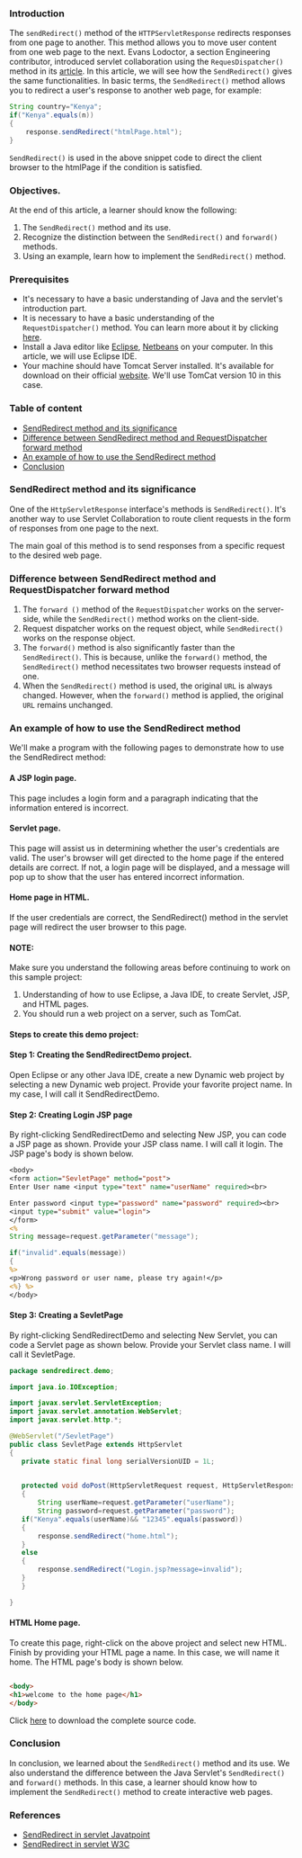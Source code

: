 ### Introduction
The `sendRedirect()` method of the `HTTPServletResponse` redirects responses from one page to another. This method allows you to move user content from one web page to the next. Evans Lodoctor, a section Engineering contributor, introduced servlet collaboration using the `RequesDispatcher()` method in its [article](https://www.section.io/engineering-education/servlet-request-and-servlet-collaboration/#requestdispatcher-methods). In this article, we will see how the `SendRedirect()` gives the same functionalities.
In basic terms, the `SendRedirect()` method allows you to redirect a user's response to another web page, for example:

```java
String country="Kenya";
if("Kenya".equals(n))
{
    response.sendRedirect("htmlPage.html");
}

```
`SendRedirect()` is used in the above snippet code to direct the client browser to the htmlPage if the condition is satisfied.
### Objectives.
At the end of this article, a learner should know the following:
1. The `SendRedirect()` method and its use.
2. Recognize the distinction between the `SendRedirect()` and `forward()` methods.
3. Using an example, learn how to implement the `SendRedirect()` method.

### Prerequisites
- It's necessary to have a basic understanding of Java and the servlet's introduction part.
- It is necessary to have a basic understanding of the `RequestDispatcher()` method. You can learn more about it by clicking [here](https://www.section.io/engineering-education/servlet-request-and-servlet-collaboration/#requestdispatcher-methods).
- Install a Java editor like [Eclipse](https://www.eclipse.org/downloads/packages/release/kepler/sr1/eclipse-ide-java-developers), [Netbeans](https://netbeans.apache.org/download/index.html) on your computer. In this article, we will use Eclipse IDE.
- Your machine should have Tomcat Server installed. It's available for download on their official [website](https://tomcat.apache.org/). We'll use TomCat version 10 in this case.

### Table of content
- [SendRedirect method and its significance](#sendredirect-method-and-its-significance)
- [Difference between SendRedirect method and RequestDispatcher forward method](#difference-between-sendredirect-method-and-requestdispatcher-forward-method)
- [An example of how to use the SendRedirect method](#an-example-of-how-to-use-the-sendredirect-method)
- [Conclusion](#conclusion)

### SendRedirect method and its significance
One of the `HttpServletResponse` interface's methods is `SendRedirect()`. It's another way to use Servlet Collaboration to route client requests in the form of responses from one page to the next.

The main goal of this method is to send responses from a specific request to the desired web page.

### Difference between SendRedirect method and RequestDispatcher forward method
1. The `forward ()` method of the `RequestDispatcher` works on the server-side, while the `SendRedirect()` method works on the client-side.
2. Request dispatcher works on the request object, while `SendRedirect()` works on the response object.
3. The `forward()` method is also significantly faster than the `SendRedirect()`. This is because, unlike the `forward()` method, the `SendRedirect()` method necessitates two browser requests instead of one.
4. When the `SendRedirect()` method is used, the original `URL` is always changed. However, when the `forward()` method is applied, the original `URL` remains unchanged.
### An example of how to use the SendRedirect method
We'll make a program with the following pages to demonstrate how to use the SendRedirect method:
#### A JSP login page.
 This page includes a login form and a paragraph indicating that the information entered is incorrect.
#### Servlet page.
 This page will assist us in determining whether the user's credentials are valid. The user's browser will get directed to the home page if the entered details are correct. If not, a login page will be displayed, and a message will pop up to show that the user has entered incorrect information.
#### Home page in HTML.
 If the user credentials are correct, the SendRedirect() method in the servlet page will redirect the user browser to this page.

 #### NOTE:
 Make sure you understand the following areas before continuing to work on this sample project:
 1. Understanding of how to use Eclipse, a Java IDE, to create Servlet, JSP, and HTML pages.
 2. You should run a web project on a server, such as TomCat.

#### Steps to create this demo project:

#### Step 1: Creating the SendRedirectDemo project.
Open Eclipse or any other Java IDE, create a new Dynamic web project by selecting a new Dynamic web project. Provide your favorite project name. In my case, I will call it SendRedirectDemo.
#### Step 2: Creating Login JSP page 
By right-clicking SendRedirectDemo and selecting New JSP, you can code a JSP page as shown. Provide your JSP class name. I will call it login.
The JSP page's body is shown below.
```JSP
<body>
<form action="SevletPage" method="post">
Enter User name <input type="text" name="userName" required><br>

Enter password <input type="password" name="password" required><br>
<input type="submit" value="login">
</form>
<%
String message=request.getParameter("message");

if("invalid".equals(message))
{
%>
<p>Wrong password or user name, please try again!</p>
<%} %>
</body>

```
 
 #### Step 3: Creating a SevletPage 
By right-clicking SendRedirectDemo and selecting New Servlet, you can code a Servlet page as shown below. Provide your Servlet class name. I will call it SevletPage.
 ```java
package sendredirect.demo;

import java.io.IOException;

import javax.servlet.ServletException;
import javax.servlet.annotation.WebServlet;
import javax.servlet.http.*;

@WebServlet("/SevletPage")
public class SevletPage extends HttpServlet 
{
	private static final long serialVersionUID = 1L;
       

	protected void doPost(HttpServletRequest request, HttpServletResponse response) throws ServletException, IOException 
	{
		String userName=request.getParameter("userName");
		String password=request.getParameter("password");
	if("Kenya".equals(userName)&& "12345".equals(password))
	{
		response.sendRedirect("home.html");
	}
	else
	{
		response.sendRedirect("Login.jsp?message=invalid");
	}
	}

}

 ```
 #### HTML Home page.
 To create this page, right-click on the above project and select new HTML. Finish by providing your HTML page a name. In this case, we will name it home.
The HTML page's body is shown below.
 ```HTML

<body>
<h1>welcome to the home page</h1>
</body>
 ```
Click [here](https://github.com/Chaun864/SendRedirect-Demo) to download the complete source code.
### Conclusion
In conclusion, we learned about the `SendRedirect()` method and its use. We also understand the difference between the Java Servlet's `SendRedirect()` and `forward()` methods. In this case, a learner should know how to implement the `SendRedirect()` method to create interactive web pages.

### References
- [SendRedirect in servlet Javatpoint](https://www.javatpoint.com/sendRedirect()-method)
- [SendRedirect in servlet W3C](https://www.w3adda.com/servlet-tutorial/servlet-sendredirect)
